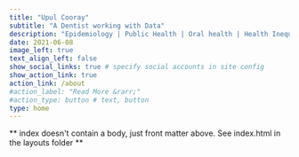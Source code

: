 ```yaml
---
title: "Upul Cooray"
subtitle: "A Dentist working with Data"
description: "Epidemiology | Public Health | Oral health | Health Inequalities"
date: 2021-06-08
image_left: true
text_align_left: false
show_social_links: true # specify social accounts in site config
show_action_link: true
action_link: /about
#action_label: "Read More &rarr;"
#action_type: button # text, button
type: home
---
```


** index doesn't contain a body, just front matter above.
See index.html in the layouts folder **
